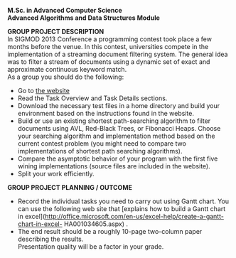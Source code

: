 __M.Sc. in Advanced Computer Science__   
__Advanced Algorithms and Data Structures Module__
__GROUP PROJECT DESCRIPTION__  In SIGMOD 2013 Conference a programming contest took place a few months before the venue. In this contest, universities compete in the implementation of a streaming document filtering system. The general idea was to filter a stream of documents using a dynamic set of exact and approximate continuous keyword match.  As a group you should do the following:  - Go to [the website](http://sigmod.kaust.edu.sa/index.html)  - Read the Task Overview and Task Details sections.  - Download the necessary test files in a home directory and build yourenvironment based on the instructions found in the website.  - Build or use an existing shortest path-searching algorithm to filter documents using AVL, Red-Black Trees, or Fibonacci Heaps. Choose your searching algorithm and implementation method based on the current contest problem (you might need to compare two implementations ofshortest path searching algorithms).  - Compare the asymptotic behavior of your program with the first fivewining implementations (source files are included in the website).  - Split your work efficiently. 
__GROUP PROJECT PLANNING / OUTCOME__  - Record the individual tasks you need to carry out using Gantt chart. You can use the following web site that [explains how to build a Gantt chart in excel](http://office.microsoft.com/en-us/excel-help/create-a-gantt-chart-in-excel- HA001034605.aspx) .  - The end result should be a roughly 10-page two-column paper describing the results.   Presentation quality will be a factor in your grade.